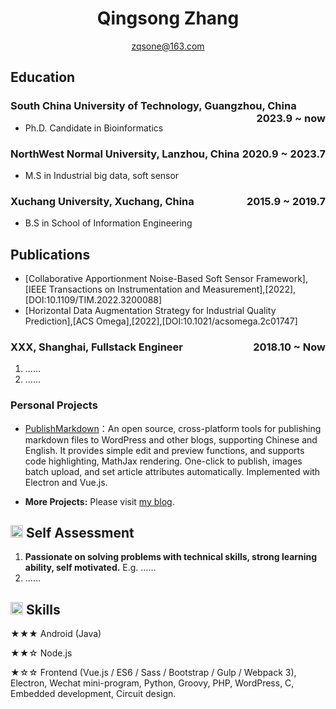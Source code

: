 <center>
     <h1>Qingsong Zhang</h1>
     <div>
         <span>
             <a href="mailto:example@example.com">zqsone@163.com</a>
         </span>
     </div>
 </center>

## Education

### South China University of Technology, Guangzhou, China <span class="right" style="float:right">2023.9 ~ now</span>

- Ph.D. Candidate in Bioinformatics

### NorthWest Normal University, Lanzhou, China <span class="right" style="float:right">2020.9 ~ 2023.7</span>

- M.S in Industrial big data, soft sensor

### Xuchang University, Xuchang, China <span class="right" style="float:right">2015.9 ~ 2019.7</span>

- B.S in School of Information Engineering

## Publications

- [Collaborative Apportionment Noise-Based Soft Sensor Framework],[IEEE Transactions on Instrumentation and Measurement],[2022],[DOI:10.1109/TIM.2022.3200088]
- [Horizontal Data Augmentation Strategy for Industrial Quality Prediction],[ACS Omega],[2022],[DOI:10.1021/acsomega.2c01747]

### XXX, Shanghai, Fullstack Engineer<span class="right" style="float:right">2018.10 ~ Now</span>

1. ……
2. ……

### Personal Projects

- [PublishMarkdown](https://github.com/jzj1993/PublishMarkdown)：An open source, cross-platform tools for publishing markdown files to WordPress and other blogs, supporting Chinese and English. It provides simple edit and preview functions, and supports code highlighting, MathJax rendering. One-click to publish, images batch upload, and set article attributes automatically. Implemented with Electron and Vue.js.

- **More Projects:** Please visit [my blog](https://www.paincker.com/about).

## <img src="resume/review.svg" height="20px"> Self Assessment

1. **Passionate on solving problems with technical skills, strong learning ability, self motivated.** E.g. ……
1. ……

## <img src="resume/skill.svg" height="20px"> Skills

★★★ Android (Java)

★★☆ Node.js

★☆☆ Frontend (Vue.js / ES6 / Sass / Bootstrap / Gulp / Webpack 3), Electron, Wechat mini-program, Python, Groovy, PHP, WordPress, C, Embedded development, Circuit design.
